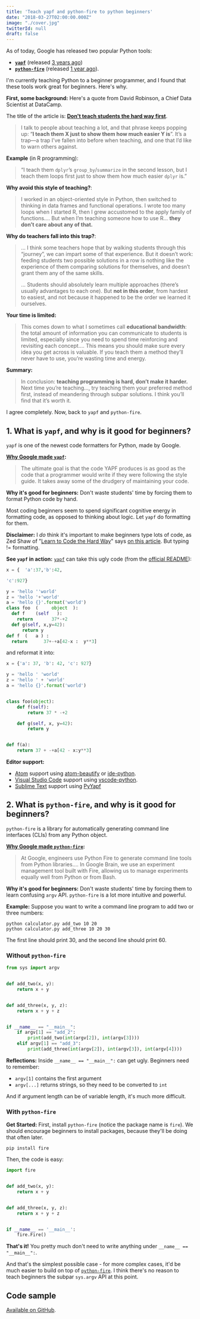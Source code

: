 ```yaml
---
title: 'Teach yapf and python-fire to python beginners'
date: "2018-03-27T02:00:00.000Z"
image: "./cover.jpg"
twitterId: null
draft: false
---
```


As of today, Google has released two popular Python tools:

* **[`yapf`](https://github.com/google/yapf)** (released [3 years ago](https://opensource.googleblog.com/2015/03/how-to-format-python-code-without.html))
* **[`python-fire`](https://github.com/google/python-fire)** (released [1 year ago](https://opensource.googleblog.com/2017/03/python-fire-command-line.html)).

I'm currently teaching Python to a beginner programmer, and I found that these tools work great for beginners. Here's why.

<post-separator></post-separator>

**First, some background:** Here's a quote from David Robinson, a Chief Data Scientist at DataCamp.

The title of the article is: **[Don't teach students the hard way first](http://varianceexplained.org/r/teach-hard-way/)**.

> I talk to people about teaching a lot, and that phrase keeps popping up: “**I teach them X just to show them how much easier Y is**”. It’s a trap—a trap I’ve fallen into before when teaching, and one that I’d like to warn others against.

**Example** (in R programming):

> “I teach them `dplyr`’s `group_by`/`summarize` in the second lesson, but I teach them loops first just to show them how much easier `dplyr` is.”

**Why avoid this style of teaching?**:

> I worked in an object-oriented style in Python, then switched to thinking in data frames and functional operations. I wrote too many loops when I started R, then I grew accustomed to the apply family of functions.… But when I’m teaching someone how to use R… **they don’t care about any of that.**

**Why do teachers fall into this trap?**:

> … I think some teachers hope that by walking students through this “journey”, we can impart some of that experience. But it doesn’t work: feeding students two possible solutions in a row is nothing like the experience of them comparing solutions for themselves, and doesn’t grant them any of the same skills.
>
> … Students should absolutely learn multiple approaches (there’s usually advantages to each one). But **not in this order**, from hardest to easiest, and not because it happened to be the order we learned it ourselves.

**Your time is limited:**

> This comes down to what I sometimes call **educational bandwidth**: the total amount of information you can communicate to students is limited, especially since you need to spend time reinforcing and revisiting each concept.… This means you should make sure every idea you get across is valuable. If you teach them a method they’ll never have to use, you’re wasting time and energy.

**Summary:**

> In conclusion: **teaching programming is hard, don’t make it harder.** Next time you’re teaching…, try teaching them your preferred method first, instead of meandering through subpar solutions. I think you’ll find that it’s worth it.

I agree completely. Now, back to `yapf` and `python-fire`.

## 1. What is `yapf`, and why is it good for beginners?

`yapf` is one of the newest code formatters for Python, made by Google.

**[Why Google made `yapf`](https://github.com/google/yapf):**

> The ultimate goal is that the code YAPF produces is as good as the code that a programmer would write if they were following the style guide. It takes away some of the drudgery of maintaining your code.

**Why it's good for beginners:** Don't waste students' time by forcing them to format Python code by hand.

Most coding beginners seem to spend significant cognitive energy in formatting code, as opposed to thinking about logic. Let `yapf` do formatting for them.

**Disclaimer:** I _do_ think it's important to make beginners type lots of code, as Zed Shaw of "[Learn to Code the Hard Way](https://learncodethehardway.org/)" says [on this article](https://zedshaw.com/2017/04/24/copying-repetition/). But typing != formatting.

**See `yapf` in action:** [`yapf`](https://github.com/google/yapf) can take this ugly code (from the [official README](https://github.com/google/yapf)):

```python
x = {  'a':37,'b':42,

'c':927}

y = 'hello ''world'
z = 'hello '+'world'
a = 'hello {}'.format('world')
class foo  (     object  ):
  def f    (self   ):
    return       37*-+2
  def g(self, x,y=42):
      return y
def f  (   a ) :
  return      37+-+a[42-x :  y**3]
```

and reformat it into:

```python
x = {'a': 37, 'b': 42, 'c': 927}

y = 'hello ' 'world'
z = 'hello ' + 'world'
a = 'hello {}'.format('world')


class foo(object):
    def f(self):
        return 37 * -+2

    def g(self, x, y=42):
        return y


def f(a):
    return 37 + -+a[42 - x:y**3]
```

**Editor support:**

* [Atom](http://atom.io/) support using [atom-beautify](https://github.com/Glavin001/atom-beautify) or [ide-python](https://github.com/lgeiger/ide-python).
* [Visual Studio Code](https://github.com/Microsoft/vscode-python) support using [vscode-python](https://github.com/Microsoft/vscode-python).
* [Sublime Text](https://www.sublimetext.com/) support using [PyYapf](https://github.com/jason-kane/PyYapf)

## 2. What is `python-fire`, and why is it good for beginners?

`python-fire` is a library for automatically generating command line interfaces (CLIs) from any Python object.

**[Why Google made `python-fire`](https://opensource.googleblog.com/2017/03/python-fire-command-line.html):**

> At Google, engineers use Python Fire to generate command line tools from Python libraries.… In Google Brain, we use an experiment management tool built with Fire, allowing us to manage experiments equally well from Python or from Bash.

**Why it's good for beginners:** Don't waste students' time by forcing them to learn confusing `argv` API. `python-fire` is a lot more intuitive and powerful.

**Example:** Suppose you want to write a command line program to add two or three numbers:

```
python calculator.py add_two 10 20
python calculator.py add_three 10 20 30
```

The first line should print 30, and the second line should print 60.

### Without `python-fire`

```python
from sys import argv


def add_two(x, y):
    return x + y


def add_three(x, y, z):
    return x + y + z


if __name__ == "__main__":
    if argv[1] == "add_2":
        print(add_two(int(argv[2]), int(argv[3])))
    elif argv[1] == "add_3":
        print(add_three(int(argv[2]), int(argv[3]), int(argv[4])))
```

**Reflections:** Inside `__name__ == "__main__":` can get ugly. Beginners need to remember:

* `argv[1]` contains the first argument
* `argv[...]` returns strings, so they need to be converted to `int`

And if argument length can be of variable length, it's much more difficult.

### With `python-fire`

**Get Started:** First, install `python-fire` (notice the package name is `fire`). We should encourage beginners to install packages, because they'll be doing that often later.

```
pip install fire
```

Then, the code is easy:

```python
import fire


def add_two(x, y):
    return x + y


def add_three(x, y, z):
    return x + y + z


if __name__ == '__main__':
    fire.Fire()
```

**That's it!** You pretty much don't need to write anything under `__name__ == "__main__":`.

And that's the simplest possible case - for more complex cases, it'd be much easier to build on top of [`python-fire`](https://github.com/google/python-fire/). I think there's no reason to teach beginners the subpar `sys.argv` API at this point.

## Code sample

[Available on GitHub](https://github.com/chibicode/chibicode-code-samples/tree/master/yapf-python-fire).
